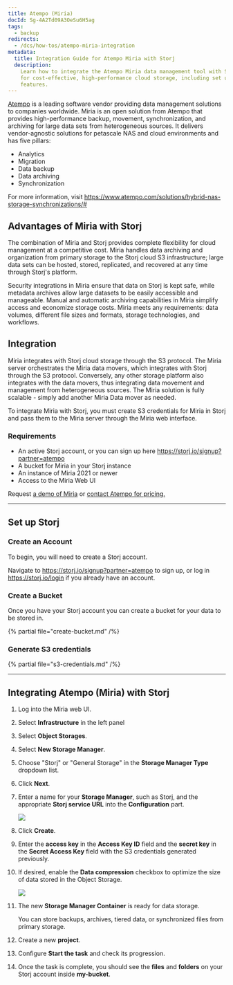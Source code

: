 ```yaml
---
title: Atempo (Miria)
docId: Sg-4A2Td09A3OeSu6H5ag
tags:
  - backup
redirects:
  - /dcs/how-tos/atempo-miria-integration
metadata:
  title: Integration Guide for Atempo Miria with Storj
  description:
    Learn how to integrate the Atempo Miria data management tool with Storj
    for cost-effective, high-performance cloud storage, including set up and security
    features.
---
```


[Atempo](https://www.atempo.com/) is a leading software vendor providing data management solutions to companies worldwide. Miria is an open solution from Atempo that provides high-performance backup, movement, synchronization, and archiving for large data sets from heterogeneous sources. It delivers vendor-agnostic solutions for petascale NAS and cloud environments and has five pillars:

- Analytics
- Migration
- Data backup
- Data archiving
- Synchronization

For more information, visit <https://www.atempo.com/solutions/hybrid-nas-storage-synchronizations/#>

## Advantages of Miria with Storj

The combination of Miria and Storj provides complete flexibility for cloud management at a competitive cost. Miria handles data archiving and organization from primary storage to the Storj cloud S3 infrastructure; large data sets can be hosted, stored, replicated, and recovered at any time through Storj's platform.

Security integrations in Miria ensure that data on Storj is kept safe, while metadata archives allow large datasets to be easily accessible and manageable. Manual and automatic archiving capabilities in Miria simplify access and economize storage costs. Miria meets any requirements: data volumes, different file sizes and formats, storage technologies, and workflows.

## Integration

Miria integrates with Storj cloud storage through the S3 protocol. The Miria server orchestrates the Miria data movers, which integrates with Storj through the S3 protocol. Conversely, any other storage platform also integrates with the data movers, thus integrating data movement and management from heterogeneous sources. The Miria solution is fully scalable - simply add another Miria Data mover as needed.

To integrate Miria with Storj, you must create S3 credentials for Miria in Storj and pass them to the Miria server through the Miria web interface.

### Requirements

- An active Storj account, or you can sign up here <https://storj.io/signup?partner=atempo>
- A bucket for Miria in your Storj instance
- An instance of Miria 2021 or newer
- Access to the Miria Web UI

Request [a demo of Miria](https://www.atempo.com/demo-request/) or [contact Atempo for pricing.](https://www.atempo.com/contact-atempo/)

---

## Set up Storj

### Create an Account

To begin, you will need to create a Storj account.

Navigate to <https://storj.io/signup?partner=atempo> to sign up, or log in <https://storj.io/login> if you already have an account.

### Create a Bucket

Once you have your Storj account you can create a bucket for your data to be stored in.

{% partial file="create-bucket.md" /%}

### Generate S3 credentials

{% partial file="s3-credentials.md" /%}

---

## Integrating Atempo (Miria) with Storj

1. Log into the Miria web UI.

1. Select **Infrastructure** in the left panel

1. Select **Object Storages**.

1. Select **New Storage Manager**.

1. Choose "Storj" or "General Storage" in the **Storage Manager Type** dropdown list.

1. Click **Next**.

1. Enter a name for your **Storage Manager**, such as Storj, and the appropriate **Storj service URL** into the **Configuration** part.

   ![](https://link.storjshare.io/raw/jua7rls6hkx5556qfcmhrqed2tfa/docs/images/zM2lJCGBJZOFUWbZW7fPc_0.png)

1. Click **Create**.

1. Enter the **access key** in the **Access Key ID** field and the **secret key** in the **Secret Access Key** field with the S3 credentials generated previously.

1. If desired, enable the **Data compression** checkbox to optimize the size of data stored in the Object Storage.

   ![](https://link.storjshare.io/raw/jua7rls6hkx5556qfcmhrqed2tfa/docs/images/KApbFdOcEAxy0sPeG-Xyr_2.png)

1. The new **Storage Manager Container** is ready for data storage.

   You can store backups, archives, tiered data, or synchronized files from primary storage.

1. Create a new **project**.

1. Configure **Start the task** and check its progression.

1. Once the task is complete, you should see the **files** and **folders** on your Storj account inside **my-bucket**.
